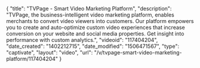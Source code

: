 {
    "title": "TVPage - Smart Video Marketing Platform",
    "description": "TVPage, the business-intelligent video marketing platform, enables merchants to convert video viewers into customers. Our platform empowers you to create and auto-optimize custom video experiences that increase conversion on your website and social media properties. Get insight into performance with custom analytics.",
    "videoid": "117404204",
    "date_created": "1402212715",
    "date_modified": "1506471567",
    "type": "captivate",
    "layout": "video",
    "url": "\/v\/tvpage-smart-video-marketing-platform\/117404204"
}